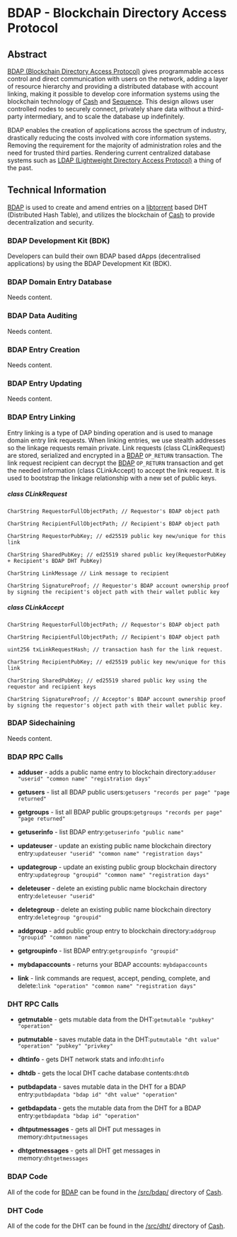 # BDAP - Blockchain Directory Access Protocol

## Abstract

[BDAP (Blockchain Directory Access Protocol)](https://duality.solutions/bdap) gives programmable access control and direct communication with users on the network, adding a layer of resource hierarchy and providing a distributed database with account linking, making it possible to develop core information systems using the blockchain technology of [Cash](https://github.com/duality-solutions/cash) and [Sequence](https://github.com/duality-solutions/sequence). This design allows user controlled nodes to securely connect, privately share data without a third-party intermediary, and to scale the database up indefinitely.

BDAP enables the creation of applications across the spectrum of industry, drastically reducing the costs involved with core information systems. Removing the requirement for the majority of administration roles and the need for trusted third parties. Rendering current centralized database systems such as [LDAP (Lightweight Directory Access Protocol)](https://en.wikipedia.org/wiki/Lightweight_Directory_Access_Protocol) a thing of the past.

## Technical Information

[BDAP](https://duality.solutions/bdap) is used to create and amend entries on a [libtorrent](https://github.com/arvidn/libtorrent) based DHT (Distributed Hash Table), and utilizes the blockchain of [Cash](https://github.com/duality-solutions/cash) to provide decentralization and security. 

### BDAP Development Kit (BDK)

Developers can build their own BDAP based dApps (decentralised applications) by using the BDAP Development Kit (BDK).

### BDAP Domain Entry Database

Needs content.

### BDAP Data Auditing

Needs content.

### BDAP Entry Creation

Needs content.

### BDAP Entry Updating

Needs content.

### BDAP Entry Linking 

Entry linking is a type of DAP binding operation and is used to manage domain entry link requests. When linking entries, we use stealth addresses so the linkage requests remain private. Link requests (class CLinkRequest) are stored, serialized and encrypted in a [BDAP](https://duality.solutions/bdap) ```OP_RETURN``` transaction. The link request recipient can decrypt the [BDAP](https://duality.solutions/bdap) ```OP_RETURN``` transaction and get the needed information (class CLinkAccept) to accept the link request. It is used to bootstrap the linkage relationship with a new set of public keys.

##### class CLinkRequest

```
CharString RequestorFullObjectPath; // Requestor's BDAP object path

CharString RecipientFullObjectPath; // Recipient's BDAP object path

CharString RequestorPubKey; // ed25519 public key new/unique for this link

CharString SharedPubKey; // ed25519 shared public key(RequestorPubKey + Recipient's BDAP DHT PubKey)

CharString LinkMessage // Link message to recipient

CharString SignatureProof; // Requestor's BDAP account ownership proof by signing the recipient's object path with their wallet public key
```

##### class CLinkAccept

```
CharString RequestorFullObjectPath; // Requestor's BDAP object path

CharString RecipientFullObjectPath; // Recipient's BDAP object path
    
uint256 txLinkRequestHash; // transaction hash for the link request.

CharString RecipientPubKey; // ed25519 public key new/unique for this link

CharString SharedPubKey; // ed25519 shared public key using the requestor and recipient keys

CharString SignatureProof; // Acceptor's BDAP account ownership proof by signing the requestor's object path with their wallet public key.
```

### BDAP Sidechaining

Needs content.

### BDAP RPC Calls

* **adduser** - adds a public name entry to blockchain directory:```adduser "userid" "common name" "registration days"```

* **getusers** - list all BDAP public users:```getusers "records per page" "page returned"```

* **getgroups** - list all BDAP public groups:```getgroups "records per page" "page returned"```

* **getuserinfo** - list BDAP entry:```getuserinfo "public name"```

* **updateuser** - update an existing public name blockchain directory entry:```updateuser "userid" "common name" "registration days"```

* **updategroup** - update an existing public group blockchain directory entry:```updategroup "groupid" "common name" "registration days"```

* **deleteuser** - delete an existing public name blockchain directory entry:```deleteuser "userid"```

* **deletegroup** - delete an existing public name blockchain directory entry:```deletegroup "groupid"```

* **addgroup** - add public group entry to blockchain directory:```addgroup "groupid" "common name"```

* **getgroupinfo** - list BDAP entry:```getgroupinfo "groupid"```

* **mybdapaccounts** - returns your BDAP accounts: ```mybdapaccounts```

* **link** - link commands are request, accept, pending, complete, and delete:```link "operation" "common name" "registration days"```

### DHT RPC Calls

* **getmutable** - gets mutable data from the DHT:```getmutable "pubkey" "operation"```

* **putmutable** - saves mutable data in the DHT:```putmutable "dht value" "operation" "pubkey" "privkey"```

* **dhtinfo** - gets DHT network stats and info:```dhtinfo```

* **dhtdb** - gets the local DHT cache database contents:```dhtdb```

* **putbdapdata** - saves mutable data in the DHT for a BDAP entry:```putbdapdata "bdap id" "dht value" "operation"```

* **getbdapdata** - gets the mutable data from the DHT for a BDAP entry:```getbdapdata "bdap id" "operation"```

* **dhtputmessages** - gets all DHT put messages in memory:```dhtputmessages```

* **dhtgetmessages** - gets all DHT get messages in memory:```dhtgetmessages```

### BDAP Code

All of the code for [BDAP](https://duality.solutions/bdap) can be found in the [/src/bdap/](https://github.com/duality-solutions/Cash/tree/master/src/bdap) directory of [Cash](https://github.com/duality-solutions/cash).

### DHT Code

All of the code for the DHT can be found in the [/src/dht/](https://github.com/duality-solutions/Cash/tree/master/src/dht) directory of [Cash](https://github.com/duality-solutions/cash).

